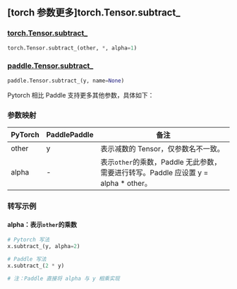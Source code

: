 ## [torch 参数更多]torch.Tensor.subtract_

### [torch.Tensor.subtract_](https://pytorch.org/docs/stable/generated/torch.Tensor.subtract_.html#torch.Tensor.subtract_)

```python
torch.Tensor.subtract_(other, *, alpha=1)
```

### [paddle.Tensor.subtract_](https://www.paddlepaddle.org.cn/documentation/docs/zh/api/paddle/Tensor_cn.html#id20)

```python
paddle.Tensor.subtract_(y, name=None)
```

Pytorch 相比 Paddle 支持更多其他参数，具体如下：

### 参数映射

| PyTorch | PaddlePaddle | 备注                                                         |
| ------- | ------------ | ------------------------------------------------------------ |
| other   | y            | 表示减数的 Tensor，仅参数名不一致。                          |
| alpha   | -            | 表示`other`的乘数，Paddle 无此参数，需要进行转写。Paddle 应设置 y = alpha * other。 |

### 转写示例

#### alpha：表示`other`的乘数
```python
# Pytorch 写法
x.subtract_(y, alpha=2)

# Paddle 写法
x.subtract_(2 * y)

# 注：Paddle 直接将 alpha 与 y 相乘实现
```
